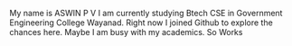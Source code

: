 My name is ASWIN P V
I am currently studying Btech CSE in Government Engineering College Wayanad.
Right now I joined Github to explore the chances here.
Maybe I am busy with my academics. So Works
